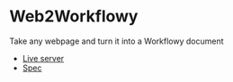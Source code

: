 # Web2Workflowy
Take any webpage and turn it into a Workflowy document

- [Live server](http://web2workflowy.herokuapp.com/)
- [Spec](https://workflowy.com/s/AaWHXcVyf3)

